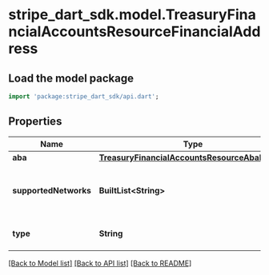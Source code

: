 # stripe_dart_sdk.model.TreasuryFinancialAccountsResourceFinancialAddress

## Load the model package
```dart
import 'package:stripe_dart_sdk/api.dart';
```

## Properties
Name | Type | Description | Notes
------------ | ------------- | ------------- | -------------
**aba** | [**TreasuryFinancialAccountsResourceAbaRecord**](TreasuryFinancialAccountsResourceAbaRecord.md) |  | [optional] 
**supportedNetworks** | **BuiltList&lt;String&gt;** | The list of networks that the address supports | [optional] 
**type** | **String** | The type of financial address | 

[[Back to Model list]](../README.md#documentation-for-models) [[Back to API list]](../README.md#documentation-for-api-endpoints) [[Back to README]](../README.md)


